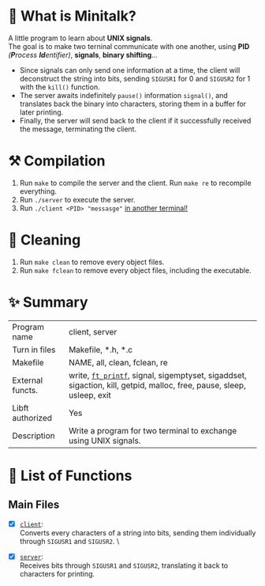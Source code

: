 # 🦊 What is Minitalk?

A little program to learn about **UNIX signals**. \
The goal is to make two terninal communicate with one another, using **PID** *(**P**rocess **Id**entifier)*, **signals**, **binary shifting**...

- Since signals can only send one information at a time, the client will deconstruct the string into bits, sending `SIGUSR1` for 0 and `SIGUSR2` for 1 with the `kill()` function.
- The server awaits indefinitely `pause()` information `signal()`, and translates back the binary into characters, storing them in a buffer for later printing.
- Finally, the server will send back to the client if it successfully received the message, terminating the client. 

# ⚒️ Compilation

1. Run `make` to compile the server and the client.
Run `make re` to recompile everything.
2. Run `./server` to execute the server.
3. Run `./client <PID> "messasge"` <ins>in another terminal!</ins>

# 🧼 Cleaning

1. Run `make clean` to remove every object files.
2. Run `make fclean` to remove every object files, including the executable.

# ✨ Summary

|     |     |
| --- | --- |
| Program name | client, server |
| Turn in files | Makefile, *.h, *.c |
| Makefile | NAME, all, clean, fclean, re |
| External functs. | write, [`ft_printf`](https://github.com/flmarsou/2.1-ft_printf), signal, sigemptyset, sigaddset, sigaction, kill, getpid, malloc, free, pause, sleep, usleep, exit |
| Libft authorized | Yes |
| Description | Write a program for two terminal to exchange using UNIX signals. |

# 📑 List of Functions

## Main Files
- [x] [`client`](https://github.com/flmarsou/3.2-minitalk/blob/main/src/client.c): \
Converts every characters of a string into bits, sending them individually through `SIGUSR1` and `SIGUSR2`. \

- [x] [`server`](https://github.com/flmarsou/3.2-minitalk/blob/main/src/server.c): \
Receives bits through `SIGUSR1` and `SIGUSR2`, translating it back to characters for printing.
